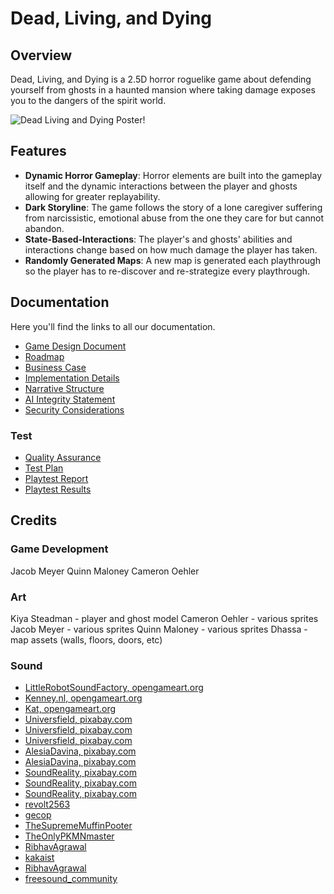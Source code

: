 # Dead, Living, and Dying

## Overview
Dead, Living, and Dying is a 2.5D horror roguelike game about defending yourself from ghosts in a haunted mansion where taking damage exposes you to the dangers of the spirit world.

![Dead Living and Dying Poster!](./doc/DLD-Poster.png)

## Features
- **Dynamic Horror Gameplay**: Horror elements are built into the gameplay itself and the dynamic interactions between the player and ghosts allowing for greater replayability.
- **Dark Storyline**: The game follows the story of a lone caregiver suffering from narcissistic, emotional abuse from the one they care for but cannot abandon.
- **State-Based-Interactions**: The player's and ghosts' abilities and interactions change based on how much damage the player has taken.
- **Randomly Generated Maps**: A new map is generated each playthrough so the player has to re-discover and re-strategize every playthrough.

## Documentation

Here you'll find the links to all our documentation.

- [Game Design Document](./doc/Game-Design-Document.pdf)
- [Roadmap](./doc/Revised-Road-Map.pdf)
- [Business Case](./doc/Business-Case.pdf)
- [Implementation Details](./doc/Implementation-Details.pdf)
- [Narrative Structure](./doc/Narrative-Structure)
- [AI Integrity Statement](./doc/AI-Integrity-Statement.pdf)
- [Security Considerations](./doc/Security-Considerations.pdf)

### Test
- [Quality Assurance](./doc/test/Quality-Assurance-Document.pdf)
- [Test Plan](./doc/test/Test-Plan.pdf)
- [Playtest Report](./doc/test/Playtest-Report.pdf)
- [Playtest Results](./doc/test/Playtest-Report-Results.xlsx)

## Credits

### Game Development

Jacob Meyer
Quinn Maloney
Cameron Oehler

### Art

Kiya Steadman - player and ghost model
Cameron Oehler - various sprites
Jacob Meyer - various sprites
Quinn Maloney - various sprites
Dhassa -  map assets (walls, floors, doors, etc)

### Sound

- [LittleRobotSoundFactory, opengameart.org](https://opengameart.org/content/horror-sound-effects-library)
- [Kenney.nl, opengameart.org](https://opengameart.org/content/51-ui-sound-effects-buttons-switches-and-clicks)
- [Kat, opengameart.org](https://opengameart.org/content/scary-echoey-horn-esque-sound)
- [Universfield, pixabay.com](https://pixabay.com/sound-effects/horror-game-score-point-117202/)
- [Universfield, pixabay.com](https://pixabay.com/sound-effects/horror-background-atmosphere-156462/)
- [Universfield, pixabay.com](https://pixabay.com/sound-effects/horror-background-atmosphere-for-scary-scenes-179446/)
- [AlesiaDavina, pixabay.com](https://pixabay.com/sound-effects/poltergeist-horror-sound-189929/)
- [AlesiaDavina, pixabay.com](https://pixabay.com/sound-effects/horror-sound-effect-paranormal-2-vol-003-172826/)
- [SoundReality, pixabay.com](https://pixabay.com/sound-effects/horror-eternal-why-249035/)
- [SoundReality, pixabay.com](https://pixabay.com/sound-effects/horror-rumbling-threat-253850/)
- [SoundReality, pixabay.com](https://pixabay.com/sound-effects/horror-southern-lights-251799/)
- [revolt2563](https://pixabay.com/sound-effects/footsteps-dirt-gravel-6823/)
- [gecop](https://pixabay.com/sound-effects/footsteps-cellar-26890/)
- [TheSupremeMuffinPooter](https://pixabay.com/sound-effects/dry-footsteps-39567/)
- [TheOnlyPKMNmaster](https://pixabay.com/sound-effects/step-soundwav-14903/)
- [RibhavAgrawal](https://pixabay.com/sound-effects/female-character-screamgaming-style-230506/)
- [kakaist](https://pixabay.com/sound-effects/glass-break-316720/)
- [RibhavAgrawal](https://pixabay.com/sound-effects/search/wood%20hit/)
- [freesound_community](https://pixabay.com/sound-effects/search/blowing%20out%20candles/)
